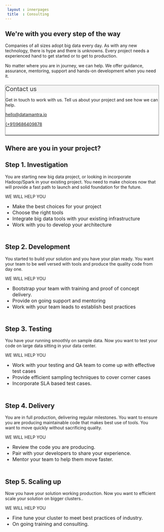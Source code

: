 ```yaml
---
 layout : innerpages
 title  : Consulting
---
```

<style type="text/css">
  li{
  	font-size: 16px;
  }	

.panel {
    margin-top: 21px;
    border : 1px solid transparent;
    border-radius: 2;
    border-color: gray;
    background-color: #ffffff;

    border-bottom: solid;
    border-bottom-color: gray;
    padding-bottom: 5%;    
    margin-bottom: 5%;
  }

  .panel-heading {
    background: #f5f5f5;    
    color : #333333;
    font-size : 20px;
    border-bottom: 1px solid transparent;
  }  
    
</style>

<!-- heading row -->
<div class="row" >
<!-- heading left -->
 <div class="col-md-8" style="margin-top:10px;">
 <h2>We're with you every step of the way</h2>
 <p>
  Companies of all sizes adopt big data every day. As with any new technology, there is hype and there is unknowns. Every project needs a experienced hand to get started or to get to production.
 </p>

 <p style="margin-top:3%;">
 No matter where you are in journey, we can help. We offer guidance, assurance, mentoring, support and hands-on development when you need it.
 </p>
</div> <!-- end of heading left -->

<!-- Contact us right panel -->
<div class="col-md-4">
  <div class="panel panel-deafualt">
  <div class="panel-heading">Contact us</div>
  <div class="panel-body">
  <div>
   <p> Get in touch to work with us. Tell us about your project and see how we can help.</p>
  </div>
  <div style="margin-bottom:3%;">
   <a href="mailto:hello@datamantra.io" class="btn btn-block btn-primary">
    <i class="fa fa-envelope"></i>
    <span style="text-transform:none;">hello@datamantra.io</span>
   </a>
  </div>
  <div >
   <a href="tel:+919686409878" class="btn btn-block btn-primary">
    <i class="fa fa-phone"></i>
    <span>(+91)9686409878</span>
   </a>
  </div>
</div> <!-- end of panel-body -->
</div> <!-- end of panel -->
</div> <!-- end of contact us button -->
</div> <!-- end of head row -->
<!-- Sections -->

<!-- Section heading -->
<div class="row" style="margin-top:5%;">
<div class="col-md-8" style="margin-top:10px;">
 <h2>Where are you in your project?</h2>
</div>
</div> <!-- End of section heading -->

<!-- Investigation section -->
<div class="row">  
  <div class="col-md-1"></div>
  <div class="col-md-3 section-icon">
    <span class="fa-stack fa-5x" style="font-size:10em;">
    <i class="fa fa-circle fa-stack-2x text-primary"></i>
   <i class="fa  fa-anchor fa-stack-1x fa-inverse"></i>
   </span>
  </div>
  <div class="col-md-2"></div>
  <div class="col-md-6 section-info" >
    <h2> Step 1. Investigation</h2>
    <p>You are starting new big data project, or looking in incorporate Hadoop/Spark in your existing project. You need to make choices now that will provide a fast path to launch and solid foundation for the future.
    </p>
    <p>WE WILL HELP YOU</p>
    <ul>
      <li> Make the best choices for your project</li>
      <li> Choose the right tools </li>
      <li> Integrate big data tools with your existing infrastructure</li>
      <li> Work with you to develop your architecture</li>
    </ul> 
  </div> 
  </div> <!-- End of investigation row -->
  <!-- Development section -->
  <div class="row" style="margin-top:10%;">
  <div class="col-md-1"></div>
  <div class="col-md-4 section-info">
    <h2>Step 2. Development</h2>
    <p>You started to build your solution and you have your plan ready. You want your team to be well versed with tools and produce the quality code from day one.</p>
    <p>WE WILL HELP YOU</p>
    <ul>
      <li>Bootstrap your team  with training and proof of concept delivery.</li>
      <li>Provide on going support and mentoring</li>
      <li>Work with your team leads to establish best practices</li>      
    </ul> 
  </div>
  <div class="col-md-2"></div>
  <div class="col-md-2 section-icon">
    <span class="fa-stack fa-5x" style="font-size:10em;">
    <i class="fa fa-circle fa-stack-2x text-primary"></i>
   <i class="fa  fa-laptop fa-stack-1x fa-inverse"></i>
   </span>
  </div> 
  </div> <!-- End of developer section -->
  <!-- Testing section -->
  <div class="row" style="margin-top:10%;">
  <div class="col-md-1"></div>
  <div class="col-md-3 section-icon">
    <span class="fa-stack fa-5x" style="font-size:10em;">
    <i class="fa fa-circle fa-stack-2x text-primary"></i>
   <i class="fa  fa-cogs fa-stack-1x fa-inverse"></i>
   </span>
  </div>
  <div class="col-md-2"></div>
  <div class="col-md-6 section-info" >
    <h2> Step 3. Testing</h2>
    <p>You have your running smoothly on sample data. Now you want to test your code on large data sitting in your data center.</p>
    <p>WE WILL HELP YOU</p>
    <ul>
      <li> Work with your testing and QA team to come up with effective test cases</li>
      <li>Provide efficient sampling techniques to cover corner cases</li>
      <li>Incorporate SLA based test cases.</li>      
    </ul> 
  </div> 
  </div> <!-- End of testing section -->
  <!-- Delivery section -->
  <div class="row" style="margin-top:10%;">
  <div class="col-md-1"></div>
  <div class="col-md-4 section-info">
    <h2>Step 4. Delivery</h2>
    <p>You are in full production, delivering regular milestones. You want to ensure you are producing maintainable code that makes best use of tools. You want to move quickly without sacrificing quality.</p>
    <p>WE WILL HELP YOU</p>
    <ul>
      <li>Review the code  you are producing.</li>
      <li>Pair with your developers to share your experience.</li>
      <li>Mentor your team to help them move faster.</li>      
    </ul> 
  </div>
  <div class="col-md-2"></div>
  <div class="col-md-2 section-icon">
    <span class="fa-stack fa-5x" style="font-size:10em;">
    <i class="fa fa-circle fa-stack-2x text-primary"></i>
   <i class="fa  fa-send fa-stack-1x fa-inverse"></i>
   </span>
  </div>
  </div> <!-- End of delivery section -->
  <!-- Scaling up section  -->
  <div class="row" style="margin-top:10%;">
  <div class="col-md-1"></div>
  <div class="col-md-3 section-icon">
    <span class="fa-stack fa-5x" style="font-size:10em;">
    <i class="fa fa-circle fa-stack-2x text-primary"></i>
   <i class="fa  fa-rocket fa-stack-1x fa-inverse"></i>
   </span>
  </div>
  <div class="col-md-2"></div>
  <div class="col-md-6 section-info" >
    <h2> Step 5. Scaling up</h2>
    <p>Now you have your solution working production. Now you want to efficient scale your solution on bigger clusters..</p>
    <p>WE WILL HELP YOU</p>
    <ul>
      <li>Fine tune your cluster to meet best practices of industry.</li>
      <li>On going training and consulting.</li>      
    </ul> 
  </div>
  </div> <!-- End of scaling up section -->